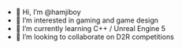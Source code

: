 - 👋 Hi, I’m @hamjiboy
- 👀 I’m interested in gaming and game design
- 🌱 I’m currently learning C++ / Unreal Engine 5
- 💞️ I’m looking to collaborate on D2R competitions

